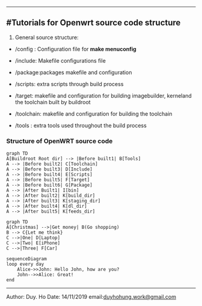 -----------------------------------------------------------------------------
#Tutorials for Openwrt source code structure
----------------------------------------------------------------------------
1. General source structure:

 - /config : Configuration file for **make menuconfig**

 - /include: Makefile configurations file

 - /package:packages makefile and configuration

 - /scripts: extra scripts through build process

 - /target: makefile and configuration for building imagebuilder, kerneland the toolchain built by buildroot

 - /toolchain: makefile and configuration for building the toolchain

 - /tools : extra tools used throughout the build process
### Structure of OpenWRT source code
```mermaid
graph TD
A[Buildroot Root dir] --> |Before built1| B[Tools]
A --> |Before built2| C[Toolchain]
A --> |Before built3| D[Include]
A --> |Before built4| E[Scripts]
A --> |Before built5| F[Target]
A --> |Before built6| G[Package]
A --> |After Built1| I[bin]
A --> |After built2| K[build_dir]
A --> |After built3| K[staging_dir]
A --> |After built4| K[dl_dir]
A --> |After built5| K[feeds_dir]
```
```mermaid
graph TD
A[Christmas] -->|Get money| B(Go shopping)
B --> C{Let me think}
C -->|One| D[Laptop]
C -->|Two| E[iPhone]
C -->|Three| F[Car]
```

```mermaid
sequenceDiagram
loop every day
    Alice->>John: Hello John, how are you?
    John-->>Alice: Great!
end
```

































----------------------------------------------------------------------------------
Author: Duy. Ho
Date: 14/11/2019
email:duyhohung.work@gmail.com
